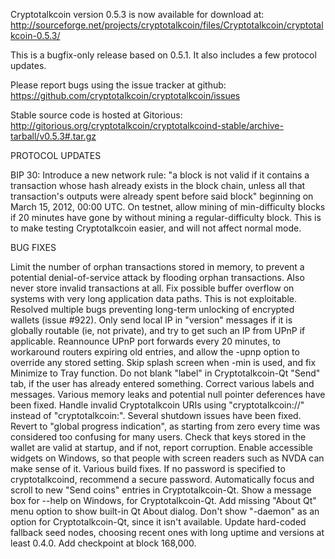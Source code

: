Cryptotalkcoin version 0.5.3 is now available for download at:
http://sourceforge.net/projects/cryptotalkcoin/files/Cryptotalkcoin/cryptotalkcoin-0.5.3/

This is a bugfix-only release based on 0.5.1.
It also includes a few protocol updates.

Please report bugs using the issue tracker at github:
https://github.com/cryptotalkcoin/cryptotalkcoin/issues

Stable source code is hosted at Gitorious:
http://gitorious.org/cryptotalkcoin/cryptotalkcoind-stable/archive-tarball/v0.5.3#.tar.gz

PROTOCOL UPDATES

BIP 30: Introduce a new network rule: "a block is not valid if it contains a transaction whose hash already exists in the block chain, unless all that transaction's outputs were already spent before said block" beginning on March 15, 2012, 00:00 UTC.
On testnet, allow mining of min-difficulty blocks if 20 minutes have gone by without mining a regular-difficulty block. This is to make testing Cryptotalkcoin easier, and will not affect normal mode.

BUG FIXES

Limit the number of orphan transactions stored in memory, to prevent a potential denial-of-service attack by flooding orphan transactions. Also never store invalid transactions at all.
Fix possible buffer overflow on systems with very long application data paths. This is not exploitable.
Resolved multiple bugs preventing long-term unlocking of encrypted wallets
(issue #922).
Only send local IP in "version" messages if it is globally routable (ie, not private), and try to get such an IP from UPnP if applicable.
Reannounce UPnP port forwards every 20 minutes, to workaround routers expiring old entries, and allow the -upnp option to override any stored setting.
Skip splash screen when -min is used, and fix Minimize to Tray function.
Do not blank "label" in Cryptotalkcoin-Qt "Send" tab, if the user has already entered something.
Correct various labels and messages.
Various memory leaks and potential null pointer deferences have been fixed.
Handle invalid Cryptotalkcoin URIs using "cryptotalkcoin://" instead of "cryptotalkcoin:".
Several shutdown issues have been fixed.
Revert to "global progress indication", as starting from zero every time was considered too confusing for many users.
Check that keys stored in the wallet are valid at startup, and if not, report corruption.
Enable accessible widgets on Windows, so that people with screen readers such as NVDA can make sense of it.
Various build fixes.
If no password is specified to cryptotalkcoind, recommend a secure password.
Automatically focus and scroll to new "Send coins" entries in Cryptotalkcoin-Qt.
Show a message box for --help on Windows, for Cryptotalkcoin-Qt.
Add missing "About Qt" menu option to show built-in Qt About dialog.
Don't show "-daemon" as an option for Cryptotalkcoin-Qt, since it isn't available.
Update hard-coded fallback seed nodes, choosing recent ones with long uptime and versions at least 0.4.0.
Add checkpoint at block 168,000.
